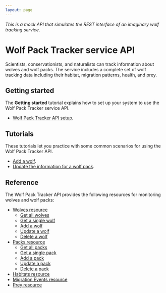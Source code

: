 ```yaml
---
layout: page
---
```

_This is a mock API that simulates the REST interface of an
imaginary wolf tracking service._

# Wolf Pack Tracker service API

Scientists, conservationists, and naturalists can track information about wolves and wolf packs. 
The service includes a complete set of wolf tracking data including their habitat, migration patterns, health, and prey.

## Getting started

The **Getting started** tutorial explains how to set up your system to use the Wolf Pack Tracker service API.

* [Wolf Pack Tracker API setup](getting-started.md).

## Tutorials

These tutorials let you practice with some common scenarios for using the Wolf Pack Tracker API.

* [Add a wolf](tutorials/add-wolf-tutorial.md).
* [Update the information for a wolf pack](tutorials/update-pack-tutorial.md). 

## Reference

The Wolf Pack Tracker API provides the following resources for monitoring wolves and wolf packs:

* [Wolves resource](api/wolves.md)
    * [Get all wolves](api/wolves-get-all.md)
    * [Get a single wolf](api/wolves-get-single.md)
    * [Add a wolf](api/wolves-post.md)
    * [Update a wolf](api/wolves-put.md)
    * [Delete a wolf](api/wolves-delete.md)
* [Packs resource](api/packs.md)
    * [Get all packs](api/packs-get-all.md)
    * [Get a single pack](api/packs-get-single.md)
    * [Add a pack](api/packs-post.md)
    * [Update a  pack](api/packs-put.md)
    * [Delete a pack](api/packs-delete.md)
* [Habitats resource](api/habitats.md)
* [Migration Events resource](api/migration-events.md)
* [Prey resource](api/prey.md)
